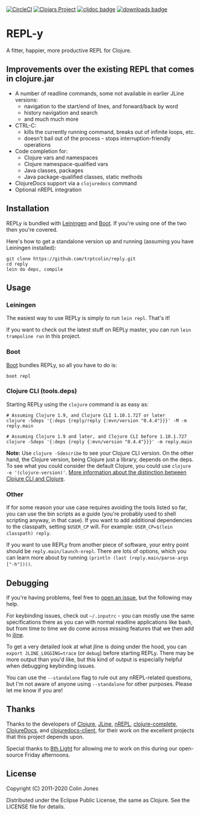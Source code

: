 [![CircleCI](https://circleci.com/gh/trptcolin/reply/tree/main.svg?style=svg)](https://circleci.com/gh/trptcolin/reply/tree/main)
[![Clojars Project](https://img.shields.io/clojars/v/reply/reply.svg)](https://clojars.org/reply/reply)
[![cljdoc badge](https://cljdoc.org/badge/reply/reply)](https://cljdoc.org/d/reply/reply/CURRENT)
[![downloads badge](https://versions.deps.co/reply/reply/downloads.svg)](https://clojars.org/reply/reply)

# REPL-y

A fitter, happier, more productive REPL for Clojure.

## Improvements over the existing REPL that comes in clojure.jar

- A number of readline commands, some not available in earlier JLine versions:
  - navigation to the start/end of lines, and forward/back by word
  - history navigation and search
  - and much much more
- CTRL-C:
  - kills the currently running command, breaks out of infinite loops, etc.
  - doesn't bail out of the process - stops interruption-friendly operations
- Code completion for:
  - Clojure vars and namespaces
  - Clojure namespace-qualified vars
  - Java classes, packages
  - Java package-qualified classes, static methods
- ClojureDocs support via a `clojuredocs` command
- Optional nREPL integration

## Installation

REPLy is bundled with [Leiningen][] and [Boot][]. If you're using one of the two then you're covered.

Here's how to get a standalone version up and running (assuming you have
Leiningen installed):

    git clone https://github.com/trptcolin/reply.git
    cd reply
    lein do deps, compile

## Usage

### Leiningen

The easiest way to use REPLy is simply to run `lein repl`. That's it!

If you want to check out the latest stuff on REPLy master, you can run `lein
trampoline run` in this project.

### Boot

[Boot][] bundles REPLy, so all you have to do is:

    boot repl

### Clojure CLI (tools.deps)

Starting REPLy using the `clojure` command is as easy as:

    # Assuming Clojure 1.9, and Clojure CLI 1.10.1.727 or later
    clojure -Sdeps '{:deps {reply/reply {:mvn/version "0.4.4"}}}' -M -m reply.main

    # Assuming Clojure 1.9 and later, and Clojure CLI before 1.10.1.727
    clojure -Sdeps '{:deps {reply {:mvn/version "0.4.4"}}}' -m reply.main

**Note:** Use `clojure -Sdescribe` to see your Clojure CLI version. On the other
hand, the Clojure version, being Clojure just a library, depends on the deps.
To see what you could consider the default Clojure, you could use
`clojure -e '(clojure-version)'`.
[More information about the distinction between Clojure CLI and Clojure](https://clojureverse.org/t/how-to-declare-a-super-specific-version-of-clojure-in-the-deps-edn/6751/2?u=jgomo3).

### Other

If for some reason your use case requires avoiding the tools listed so
far, you can use the bin scripts as a guide (you're probably used to
shell scripting anyway, in that case). If you want to add additional
dependencies to the classpath, setting `$USER_CP` will. For example:
`USER_CP=$(lein classpath) reply`.

If you want to use REPLy from another piece of software, your entry point
should be `reply.main/launch-nrepl`. There are lots of options, which you can
learn more about by running `(println (last (reply.main/parse-args ["-h"])))`.

## Debugging

If you're having problems, feel free to [open an
issue](https://github.com/trptcolin/reply/issues), but the following may help.

For keybinding issues, check out `~/.inputrc` - you can mostly use the same
specifications there as you can with normal readline applications like bash,
but from time to time we do come across missing features that we then add to
[jline](https://github.com/jline/jline2).

To get a very detailed look at what jline is doing under the hood, you can
`export JLINE_LOGGING=trace` (or `debug`) before starting REPLy. There may be
more output than you'd like, but this kind of output is especially helpful when
debugging keybinding issues.

You can use the `--standalone` flag to rule out any nREPL-related questions,
but I'm not aware of anyone using `--standalone` for other purposes. Please let
me know if you are!

## Thanks

Thanks to the developers of [Clojure](https://github.com/clojure/clojure),
[JLine](https://github.com/jline/jline2), [nREPL](https://github.com/nrepl/nrepl),
[clojure-complete](https://github.com/ninjudd/clojure-complete),
[ClojureDocs](http://clojuredocs.org), and [clojuredocs-client](https://github.com/dakrone/clojuredocs-client),
for their work on the excellent projects that this project depends upon.

Special thanks to [8th Light](http://8thlight.com) for allowing me to work on
this during our open-source Friday afternoons.

## License

Copyright (C) 2011-2020 Colin Jones

Distributed under the Eclipse Public License, the same as Clojure. See the
LICENSE file for details.

[Leiningen]: https://leiningen.org
[Boot]: https://boot-clj.com/
